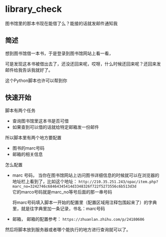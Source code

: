 # library_check 
图书馆里的那本书现在能借了么？能接的话就发邮件通知我
## 简述
想到图书馆借一本书，于是登录到图书馆网站上看一看，

可是发现这本书被借出去了，还没还回来呢，哎呀，什么时候还回来呢？还回来发邮件给我告诉我就好了。

这个Python脚本也许可以帮到你

## 快速开始

脚本有两个任务

* 查询图书馆里这本书是否可借
* 如果查到可以借的话就给特定邮箱发一份邮件

所以脚本里有两个地方要配置  

- 图书的marc号码
- 邮箱的相关信息

怎么配置

- marc 号码， 当你在图书馆网站上访问图书详细信息的时候就可以在浏览器的地址栏上看到了，比如这个地址：
`http://210.35.251.243/opac/item.php?marc_no=3242746c68464345414d3348326f722f5273556c6b513d3d`  
    它的marco号码就是marc_no等号后面的那一串号码
    
    将marc号码填入脚本一开始的配置里（配置区域用注释包围起来了）的字典里，就是往字典里加一条记录，书名：marc号码

- 邮箱， 邮箱的配置参考：
    `https://zhuanlan.zhihu.com/p/24180606`

然后将脚本放到服务器或者哪个能执行的地方进行查询就可以了。




